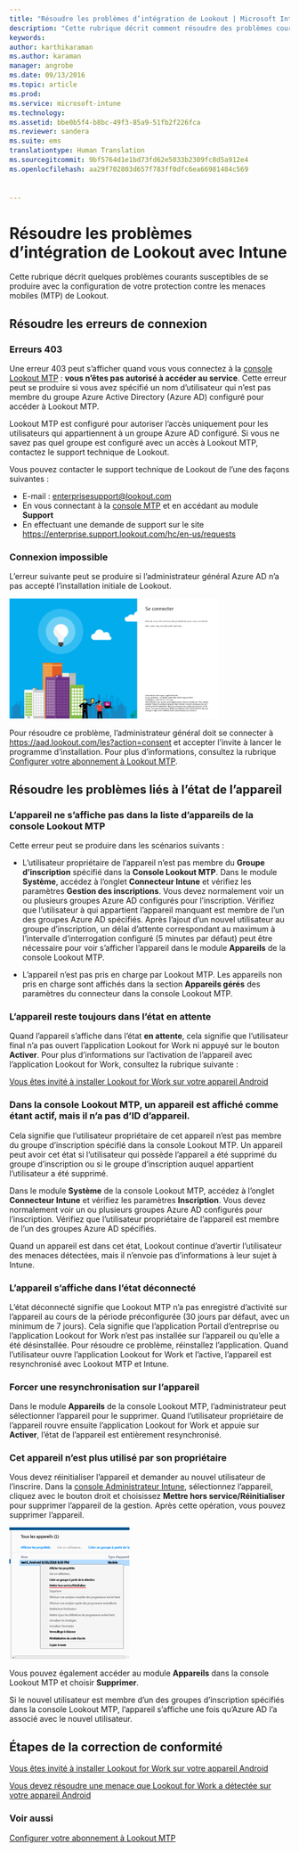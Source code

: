 ```yaml
---
title: "Résoudre les problèmes d’intégration de Lookout | Microsoft Intune"
description: "Cette rubrique décrit comment résoudre des problèmes courants liés à l’intégration de Lookout"
keywords: 
author: karthikaraman
ms.author: karaman
manager: angrobe
ms.date: 09/13/2016
ms.topic: article
ms.prod: 
ms.service: microsoft-intune
ms.technology: 
ms.assetid: bbe0b5f4-b8bc-49f3-85a9-51fb2f226fca
ms.reviewer: sandera
ms.suite: ems
translationtype: Human Translation
ms.sourcegitcommit: 9bf5764d1e1bd73fd62e5033b2309fc8d5a912e4
ms.openlocfilehash: aa29f702803d657f783ff0dfc6ea66981484c569


---
```


# <a name="troubleshoot-lookout-integration-with-intune"></a>Résoudre les problèmes d’intégration de Lookout avec Intune
Cette rubrique décrit quelques problèmes courants susceptibles de se produire avec la configuration de votre protection contre les menaces mobiles (MTP) de Lookout.
## <a name="troubleshoot-login-errors"></a>Résoudre les erreurs de connexion
### <a name="403-errors"></a>Erreurs 403
Une erreur 403 peut s’afficher quand vous vous connectez à la [console Lookout MTP](https://aad.lookout.com) : **vous n’êtes pas autorisé à accéder au service**. Cette erreur peut se produire si vous avez spécifié un nom d’utilisateur qui n’est pas membre du groupe Azure Active Directory (Azure AD) configuré pour accéder à Lookout MTP.

Lookout MTP est configuré pour autoriser l’accès uniquement pour les utilisateurs qui appartiennent à un groupe Azure AD configuré. Si vous ne savez pas quel groupe est configuré avec un accès à Lookout MTP, contactez le support technique de Lookout.

Vous pouvez contacter le support technique de Lookout de l’une des façons suivantes :

* E-mail : enterprisesupport@lookout.com
* En vous connectant à la [console MTP](http://aad.lookout.com) et en accédant au module **Support**
* En effectuant une demande de support sur le site https://enterprise.support.lookout.com/hc/en-us/requests

### <a name="unable-to-sign-in"></a>Connexion impossible
L’erreur suivante peut se produire si l’administrateur général Azure AD n’a pas accepté l’installation initiale de Lookout.

![Capture de l’écran de connexion à Lookout montrant l’échec de la connexion](../media/mtp/lookout-mtp-consent-not-accepted-error.png)

Pour résoudre ce problème, l’administrateur général doit se connecter à https://aad.lookout.com/les?action=consent et accepter l’invite à lancer le programme d’installation. Pour plus d’informations, consultez la rubrique [Configurer votre abonnement à Lookout MTP](set-up-your-subscription-with-lookout-mtp.md).

## <a name="troubleshoot-device-status-issues"></a>Résoudre les problèmes liés à l’état de l’appareil

### <a name="device-not-showing-up-in-the-lookout-mtp-console-device-list"></a>L’appareil ne s’affiche pas dans la liste d’appareils de la console Lookout MTP

Cette erreur peut se produire dans les scénarios suivants :
* L’utilisateur propriétaire de l’appareil n’est pas membre du **Groupe d’inscription** spécifié dans la **Console Lookout MTP**.  Dans le module **Système**, accédez à l’onglet **Connecteur Intune** et vérifiez les paramètres **Gestion des inscriptions**.  Vous devez normalement voir un ou plusieurs groupes Azure AD configurés pour l’inscription.  Vérifiez que l’utilisateur à qui appartient l’appareil manquant est membre de l’un des groupes Azure AD spécifiés.  Après l’ajout d’un nouvel utilisateur au groupe d’inscription, un délai d’attente correspondant au maximum à l’intervalle d’interrogation configuré (5 minutes par défaut) peut être nécessaire pour voir s’afficher l’appareil dans le module **Appareils** de la console Lookout MTP.

* L’appareil n’est pas pris en charge par Lookout MTP.  Les appareils non pris en charge sont affichés dans la section **Appareils gérés** des paramètres du connecteur dans la console Lookout MTP.

### <a name="device-continues-to-be-reported-as-pending"></a>L’appareil reste toujours dans l’état **en attente**

Quand l’appareil s’affiche dans l’état **en attente**, cela signifie que l’utilisateur final n’a pas ouvert l’application Lookout for Work ni appuyé sur le bouton **Activer**. Pour plus d’informations sur l’activation de l’appareil avec l’application Lookout for Work, consultez la rubrique suivante :

[Vous êtes invité à installer Lookout for Work sur votre appareil Android ](http://docs.microsoft.com/intune/enduser/you-are-prompted-to-install-lookout-for-work-android)

### <a name="in-the-lookout-mtp-console-a-device-is-showing-as-active-but-does-not-have-a-device-id"></a>Dans la console Lookout MTP, un appareil est affiché comme étant actif, mais il n’a pas d’ID d’appareil.  
Cela signifie que l’utilisateur propriétaire de cet appareil n’est pas membre du groupe d’inscription spécifié dans la console Lookout MTP.   Un appareil peut avoir cet état si l’utilisateur qui possède l’appareil a été supprimé du groupe d’inscription ou si le groupe d’inscription auquel appartient l’utilisateur a été supprimé.

Dans le module **Système** de la console Lookout MTP, accédez à l’onglet **Connecteur Intune** et vérifiez les paramètres **Inscription**.  Vous devez normalement voir un ou plusieurs groupes Azure AD configurés pour l’inscription.  Vérifiez que l’utilisateur propriétaire de l’appareil est membre de l’un des groupes Azure AD spécifiés.  

Quand un appareil est dans cet état, Lookout continue d’avertir l’utilisateur des menaces détectées, mais il n’envoie pas d’informations à leur sujet à Intune.

### <a name="device-shows-disconnected-state"></a>L’appareil s’affiche dans l’état déconnecté

L’état déconnecté signifie que Lookout MTP n’a pas enregistré d’activité sur l’appareil au cours de la période préconfigurée (30 jours par défaut, avec un minimum de 7 jours). Cela signifie que l’application Portail d’entreprise ou l’application Lookout for Work n’est pas installée sur l’appareil ou qu’elle a été désinstallée. Pour résoudre ce problème, réinstallez l’application. Quand l’utilisateur ouvre l’application Lookout for Work et l’active, l’appareil est resynchronisé avec Lookout MTP et Intune.    

### <a name="forcing-a-resync-on-the-device"></a>Forcer une resynchronisation sur l’appareil
Dans le module **Appareils** de la console Lookout MTP, l’administrateur peut sélectionner l’appareil pour le supprimer.   Quand l’utilisateur propriétaire de l’appareil rouvre ensuite l’application Lookout for Work et appuie sur **Activer**, l’état de l’appareil est entièrement resynchronisé.

### <a name="the-owner-of-the-device-is-no-longer-using-this-device"></a>Cet appareil n’est plus utilisé par son propriétaire
Vous devez réinitialiser l’appareil et demander au nouvel utilisateur de l’inscrire.  Dans la [console Administrateur Intune](https://manage.microsoft.com), sélectionnez l’appareil, cliquez avec le bouton droit et choisissez **Mettre hors service/Réinitialiser** pour supprimer l’appareil de la gestion. Après cette opération, vous pouvez supprimer l’appareil.

![Capture d’écran du module Appareils de la console Administrateur Intune montrant l’option Mettre hors service/Réinitialiser](../media/mtp/mtp-retire-device-intune-console.png)

Vous pouvez également accéder au module **Appareils** dans la console Lookout MTP et choisir **Supprimer**.  

Si le nouvel utilisateur est membre d’un des groupes d’inscription spécifiés dans la console Lookout MTP, l’appareil s’affiche une fois qu’Azure AD l’a associé avec le nouvel utilisateur.

## <a name="compliance-remediation-workflows"></a>Étapes de la correction de conformité
[Vous êtes invité à installer Lookout for Work sur votre appareil Android]( http://docs.microsoft.com/intune/enduser/you-are-prompted-to-install-lookout-for-work-android)

[Vous devez résoudre une menace que Lookout for Work a détectée sur votre appareil Android ](http://docs.microsoft.com/intune/enduser/you-need-to-resolve-a-threat-found-by-lookout-for-work-android)


### <a name="see-also"></a>Voir aussi
[Configurer votre abonnement à Lookout MTP](https://docs.microsoft.com/en-us/intune/deploy-use/set-up-your-subscription-with-lookout-mtp)



<!--HONumber=Nov16_HO2-->


